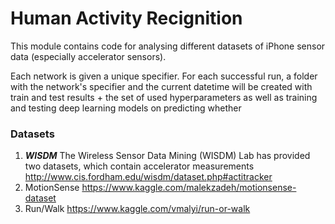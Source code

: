 # Human Activity Recignition

This module contains code for analysing different datasets of iPhone sensor data 
(especially accelerator sensors). 


 Each network is given a unique specifier. For each successful run, a folder with the 
      network's specifier and the current datetime will be created with train and test results + the set of 
      used hyperparameters as well as training and testing deep learning models on
predicting whether 

### Datasets

1.  ***WISDM*** 
The Wireless Sensor Data Mining (WISDM) Lab has provided two datasets, which 
contain accelerator measurements 
http://www.cis.fordham.edu/wisdm/dataset.php#actitracker
2. MotionSense
 https://www.kaggle.com/malekzadeh/motionsense-dataset
3. Run/Walk
https://www.kaggle.com/vmalyi/run-or-walk